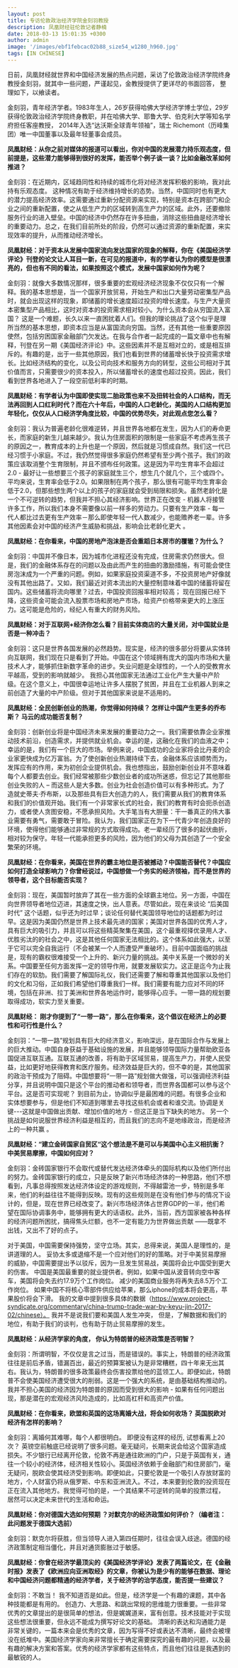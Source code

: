 ```yaml
---
layout: post
title: 专访伦敦政治经济学院金刻羽教授
description: 凤凰财经驻伦敦记者静楠
date: 2018-03-13 15:01:35 +0300
author: admin
image: '/images/ebf1febcac02b88_size54_w1280_h960.jpg'
tags: [IN CHINESE]
---
```

日前，凤凰财经就世界和中国经济发展的热点问题，采访了伦敦政治经济学院终身教授金刻羽，就其中一些问题，严谨起见，金教授提供了更详尽的书面回答， 整理如下，以飨读者。 

金刻羽，青年经济学者。1983年生人，26岁获得哈佛大学经济学博士学位，29岁获得伦敦政治经济学院终身教职，并在哈佛大学、耶鲁大学、伯克利大学等知名学府担任客座教授， 2014年入选“达沃斯全球青年领袖”，瑞士 Richemont（历峰集团）唯一中国董事以及最年轻董事会成员。 

**凤凰财经：从你之前对媒体的报道可以看出，你对中国的发展潜力持乐观态度，但前提是，这些潜力能够得到很好的发挥，能否举个例子谈一谈？比如金融改革如何推进？**
 
金刻羽：在近期内，区域趋同性和持续的城市化将对经济发挥积极的影响，我对此持有乐观态度。 这种情况有助于经济维持增长的态势。当然，中国同时也有更大的潜力提高经济效率。这需要通过重新分配资源来实现，特别是资本在跨部门和企业之间的重新配置，使之从低生产力的区域转到高生产力的区域。此外，还要撤除服务行业的进入壁垒。中国的经济中仍然存在许多扭曲，消除这些扭曲是经济增长的重要动力。总之，在我们目前所处的阶段，仍然可以通过资源的重新配置，来实现效率的提升，从而推动经济增长。
 
**凤凰财经：对于资本从发展中国家流向发达国家的现象的解释，你在《美国经济学评论》刊登的论文让人耳目一新，在可见的报道中，有的学者认为你的模型是很漂亮的，但也有不同的看法，如果按照这个模式，发展中国家如何作为呢？**
 
金刻羽：就像大多数情况那样，很多重要的宏观经济经济现象不仅仅只有一个解释。我的基本思想是，当一个国家开放贸易，开始生产和出口大量劳动密集型产品时，就会出现这样的现象，即储蓄的增长速度超过投资的增长速度。与生产大量资本密集型产品相比，这时对资本的投资需求相对较小。为什么资本会从穷国流入富国？ 这是一个难题，长久以来一直困扰着人们。但我的理论挑战了这个似乎是理所当然的基本思想，即资本应当是从富国流向穷国。当然，还有其他一些重要原因使然，包括穷困国家金融部门欠发达。在我与合作者一起完成的一篇文章中也有解释，刊登在另一期《美国经济评论》中。这些因素并不是互相对立的，或是相互排斥的。有趣的是，出于一些其他原因，我们也看到世界的储蓄增长快于投资需求增长。比如经济结构的变化，以及公司向技术和服务方向的转型，这些公司相对于其价值而言，只需要很少的资本投入，所以储蓄增长的速度也超过投资。因此，我们看到世界各地进入了一段空前低利率的时期。

**凤凰财经：有学者认为中国即使实现二胎政策也来不及扭转社会的人口结构，而无法再回到人口红利时代？而在六十年后，中国的人口老龄化，美国的人口结构更加年轻化，仅仅从人口经济学角度比较，中国的优势尽失，对此观点您怎么看？**
  
金刻羽：我认为普遍老龄化很难逆转，并且世界各地都在发生，因为人们的寿命更长，而家庭的新生儿越来越少。我认为住房面积的限制是一些家庭不考虑再生孩子的原因之一，教育成本的上升也是一个原因，然后就是习惯成自然。我们这一代已经习惯于小家庭。不过，我仍然觉得很多家庭仍然希望有至少两个孩子。我们的政策应该取消整个生育限制，并且不颁布任何政策。这是因为平均生育率不会超过2.0 - 最好让一些想要三个孩子的家庭就生三个，想生几个就几个，三个或四个。平均来说，生育率会低于2.0。如果限制在两个孩子，那么很有可能平均生育率会低于2.0，但那些想生两个以上的孩子的家庭就会受到局限和损失。虽然老龄化是一个不可逆转的趋势，但我并不担心其经济影响。世界正在改变 - 机器人将接管许多工作，所以我们本身不需要像以前一样多的劳动力。只要有生产效率 - 每一代人都比过去更有生产效率－那么即使年轻一代人数减少，也能赡养老一辈。许多其他因素会对中国的经济产生威胁和挑战，影响会比老龄化更大 。

**凤凰财经：在你看来，中国的房地产泡沫是否会重蹈日本房市的覆辙？为什么？** 

金刻羽：中国并不像日本，因为城市化进程还没有完成，住房需求仍然很大。但是，我们的金融体系存在的问题以及由此而产生的扭曲的激励措施，有可能会使住房泡沫成为一个严重的问题。例如，如果家庭投资渠道不多，不投资房地产好像就没有其他出路了。又如，我们最近对资本流出的大量控制意味着中国的储蓄将留在国内。这些储蓄将流向哪里？过去，中国投资回报率相对较高； 现在回报已经下降，这些资金可能会流入股票市场和房地产市场，给资产价格带来更大的上涨压力。这可能是危险的，经纪人有重大的财务风险。
 
**凤凰财经：对于互联网+经济你怎么看？目前实体商店的大量关闭，对中国就业是否是一种冲击？**

金刻羽：这只是世界各国发展的必然趋势。现实是，经济的很多部分将要从实体转向互联网，我们现在只是看到了开始。中国在这个领域拥有庞大的国内市场和大量技术人才，能够抓住新数字革命的进步。失业问题是全球性的，一个人的受教育水平越高，受到的影响就越少。 我担心其他国家无法通过工业化产生大量中产阶级。在这个意义上，中国很幸运地让许多人摆脱了贫困，并且在工业机器人到来之前创造了大量的中产阶级。但对于其他国家来说是不适用的。
 
**凤凰财经：全民创新创业的热潮，你觉得如何持续？ 怎样让中国产生更多的乔布斯？ 马云的成功能否复制？**

金刻羽：创新创业将是中国经济未来发展的重要动力之一。我们需要依靠企业家推动技术前沿，创造需求，并提供就业机会。幸运的是，这融化在我们的血液之中；幸运的是，我们有一个巨大的市场。举例来说，中国成功的企业家将会比丹麦的企业家更快成为亿万富翁。为了使创新创业热潮持续下去，金融体系应该顺势而为，发挥应有的作用，来为初创企业提供机会。我也想指出，鼓励创新创业并不意味着每个人都要去创业。我们经常被那些少数创业者的成功所迷惑，但忘记了其他那些创业失败的人 – 而这些人是大多数。创业为社会创造价值可以有多种形式。为了造就史蒂夫·乔布斯，以及那些具有巨大创造力的人，我们需要从我们的教育体系和我们的价值观开始。我们有一个非常家长式的社会，我们的教育有时会扼杀创造力，或者使人贪图安稳，不愿承担风险。大手笔当有大胆量：干一番真正的伟大事业需要有勇气，需要敢于冒险。我认为，我们国家正在为下一代青少年创造良好的环境，使得他们能够通过非常规的方式取得成功。老一辈经历了很多的起伏曲折，相对较为保守。年轻一代能承担更多的风险，因为他们的父母为其创造了一个安全繁荣的环境。
 
**凤凰财经：在你看来，美国在世界的霸主地位是否被撼动？中国能否替代？中国应如何打造全球影响力？你曾经说过，中国想做一个务实的经济领袖，而不是世界的领导者，这个目标能否实现？**

金刻羽：现在，美国暂时放弃了其在一些方面的全球霸主地位。另一方面，中国在向世界领导者地位迈进，其速度之快，出人意表。尽管如此，现在来谈论 “后美国时代” 这个话题，似乎还为时过早；谈论任何替代美国领导地位的话题都为时过早。这是因为美国仍然是世界上技术最先进的国家；美国对世界各国的优秀人才，具有巨大的吸引力，并且可以将这些精英聚集在美国，这个最重视择优录用人才、优胜劣汰的的社会之中，这是其他任何国家无法相比的。这个体系如此强大，以至于它可以完全自我运行（不会被某一个人而遭受严重破坏）。目前中国面临的挑战是，现有的霸权很难接受一个上升的、新兴力量的挑战。美中关系是一个微妙的关系。中国要至任何方面发挥一定的领导作用，就要发展软实力。这正是迄今为止我们存在的软肋。我们需要了解国际礼仪，我们还需要了解和尊重其他国家以及他们的文化和习俗，正如我们希望他们尊重我们一样。我们需要有能力应对不同的环境，包括在非洲、拉丁美洲和世界各地运作时，能够得心应手。一带一路的规划要取得成功，软实力至关重要。
 
**凤凰财经： 刚才你提到了“一带一路”，那么在你看来，这个倡议在经济上的必要性和可行性是什么？**

金刻羽：“一带一路”规划具有巨大的经济意义，影响深远，是在国际合作与发展上的巨大推动。中国自身获益于基础设施的发展，并且能够领导国际力量帮助欧亚各国促进互联互通。互联互通的改善，将有助于区域贸易，提高生产力，并使人民受益，比如更好地获得教育和医疗服务。经济效益是巨大的，但不幸的是，其他国家的政治干预成为了阻碍。中国想要将“一带一路”规划做大做强，可以强调经济利益分享，并且说明中国只是这个平台的推动者和领导者，而世界各国都可以参与这个平台。这是否可实现呢？ 到目前为止，协调似乎是最困难的问题。有很多企业和实体想要参与，但是他们不知道到哪里去寻找这些机会或者和谁交流。协调是关键---这就是中国做出贡献、增加价值的地方 - 但这正是当下缺失的地方。 另一个挑战是如何说服世界经济利益是相互的，而且我们的志向不是地缘政治，而是经济上的一种共赢 。

**凤凰财经：“建立金砖国家自贸区“这个想法是不是可以与美国中心主义相抗衡？ 中美贸易摩擦，中国如何应对？**
 
金刻羽：金砖国家银行不会取代或替代发达经济体牵头的国际机构以及他们所付出的努力。金砖国家银行的成立，只是反映了新兴市场经济体的一种思路，他们不想看到，凡事总得按照发达经济体设定的游戏规则，不得越雷池一步，特别是多年来，他们的利益往往不能得到反映。现有的这些规则是在没有他们参与的情况下设计的，但是，现在世界已经改变了。新兴市场经济体占世界GDP的一半，他们希望在国际协调事务中，能够拥有更大的话语权。此外，当前，西方国家被各种各样的经济问题所困扰，搞得焦头烂额，也不一定有能力为世界做出贡献 ——既拿不出钱，又出不了好的点子。

对于美国，中国需要保持强势，坚守立场。其实，总得来说，美国人是理性的，是讲道理的人。 妥协太多或退缩不是一个应对他们的好的策略。对于中美贸易摩擦的威胁，中国需要提出予以驳斥，因为一旦发生贸易战，美国将会比中国受到更大的伤害。 中国是美国最重要的就业提供者。例如，如果中国从波音转向空中客车，美国将会失去约17.9万个工作岗位。 减少的美国商业服务将再失去8.5万个工作岗位。 如果中国不将核心零部件供应给苹果，那么iphone的成本将会更高，苹果股价将会下滑。 我的文章中提到很多具体的数据（https://www.project-syndicate.org/commentary/china-trump-trade-war-by-keyu-jin-2017-02/chinese）。 我并不是说我们要和美国人发生冲突， 但是，了解数据和我们的地位，有助于我们的谈判，也有助于防止贸易摩擦的发生。

**凤凰财经：从经济学家的角度， 你认为特朗普的经济政策是否明智？**

金刻羽：所谓明智，不仅仅是言之过当，而是错误的。事实上，特朗普的经济政策往往是前后矛盾，错漏百出，最近的预算案被认为是非常糟糕，四十年来无出其右。我认为，特朗普的很多政策最终会伤害投票给他的蓝领工人。即便如此，特朗普不会使美国经济遭受很大的削弱。这是一个强大的系统，是由基础结构推动的。我并不担心美国的经济因为特朗普的原因而受到很大的影响 - 如果有任何问题出现，那是潜在的宏观经济风险造成的，比如高杠杆和高资产价值。
 
**凤凰财经：在你看来，欧盟和英国的这场离婚大战，将会如何收场？ 英国脱欧对经济有怎样的影响？**

金刻羽：离婚何其难哪，每个人都很明白。 即便没有这样的经历, 试想看离上20次？ 英镑空前触底已经说明了很多问题。毫无疑问，长期来说会给这个国家造成损失。不少银行已经离开伦敦，伦敦不再是通往欧洲的门户，只是于英国有关，通往一个较小的经济体，经济相关性较小。英国经济依赖于金融部门和住房部门，毫无疑问，脱欧会使其经济受到影响。即便如此，只要伦敦是一个吸引人存放财富的地方，个人财富仍将从俄罗斯、中东和亚洲流入。不过，本来要到伦敦的投资现在正在流入其他地方。我觉得可怕的是，一个其结果不可逆转的简单的投票过程， 居然可以决定未来世代的生活和命运。
 
**凤凰财经：你对德国大选如何预期 ？对默克尔的经济政策如何评价？（编者注：此问题发于德国大选前）**

金刻羽：默克尔将获胜，但当领导人进入第四任期时，往往会误入歧途。德国的经济政策制定相当僵化，并且对通货膨胀过于敏感。

**凤凰财经：你曾在经济学最顶尖的《美国经济学评论》发表了两篇论文，在《金融时报》发表了《欧洲应向亚洲取经》的文章，你被认为是少有的能够在数据、理论和中国经济问题都精通的经济学者，关于经济学的治学态度，能否提一些建议？** 

金刻羽：不敢当！ 我不知道否是如此。但是，经济学是一个有趣的课题，其中各种技能都是有用的。 创造力、大思路、和跳出常规的思维能力很重要。一些非常优秀的文章提出的是很简单的想法，但是娓娓道来，富有创意。技术技能对于实现这些想法很重要，但永远不能成为撰写好论文的基础。 清晰的表达和沟通能力是非常关键的，一篇本来会是优秀的文章，因为写得不好或表达不清晰，最终会被埋没在纸堆中。美国经济学家向来非常擅长于确定需要探究的最有趣的问题，以及最有趣的解决方案和答案。优秀的经济学家都有这些特点，而且他们往往是我遇到的最敏锐的人。

